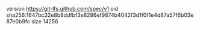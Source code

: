 version https://git-lfs.github.com/spec/v1
oid sha256:1647bc32e8b8ddfbf3e8286ef9874b4042f3d1f0f1e4d87a57f6b03e87e0b9fc
size 14256
